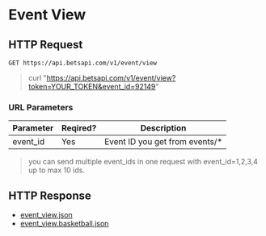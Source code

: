 # Event View

## HTTP Request

`GET https://api.betsapi.com/v1/event/view`

> curl "https://api.betsapi.com/v1/event/view?token=YOUR_TOKEN&event_id=92149"

### URL Parameters

Parameter | Reqired? | Description
--------- | ------- | -----------
event_id | Yes | Event ID you get from events/*

> you can send multiple event_ids in one request with event_id=1,2,3,4 up to max 10 ids.

## HTTP Response

 * <a href="../samples/event_view.json" target="_blank">event_view.json</a>
 * <a href="../samples/event_view.basketball.json" target="_blank">event_view.basketball.json</a>
